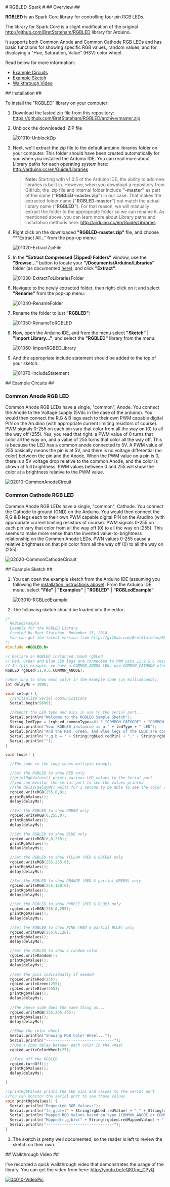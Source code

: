 ﻿<a name="rgbled" />
# RGBLED-Spark #

<a name="overview" />
## Overview ##


**RGBLED** is an Spark Core library for controlling four pin RGB LEDs.

The library for Spark Core is a slight modification of the original http://github.com/BretStateham/RGBLED library for Arduino.

It supports both Common Anode and Common Cathode RGB LEDs and has basic functions for showing specific RGB values, random values, and for displaying a "Hue, Saturation, Value" (HSV) color wheel.

Read below for more information:

- [Example Circuits](#exampleCircuits)
- [Example Sketch](#exampleSketch)
- [Walkthrough Video](#video)

<a name="installation" />
## Installation  ##

To install the "RGBLED" library on your computer:

1. Download the lasted zip file from this repository: https://github.com/BretStateham/RGBLED/archive/master.zip

1. Unblock the downloaded .ZIP file

	![01010-UnblockZip](images/01010-unblockzip.png?raw=true "Unblock Zip File")

1. Next, we'll extract the zip file to the default arduino libraries folder on your computer.  This folder should have been created automatically for you when you installed the Arduino IDE.  You can read more about Library paths for each operating system here: http://arduino.cc/en/Guide/Libraries

	> **Note:** Starting with v1.0.5 of the Arduino IDE, the ability to add new libraries is built in.  However, when you download a repository from GitHub, the .zip file and internal folder include **"-master"** as part of the name (**"RGBLED-master.zip"**) in our case.  That makes the extracted folder name (**"RGBLED-master"**) not match the actual library name (**"RGBLED"**).  For that reason, we will manually extract the folder to the appropriate folder so we can rename it.  As mentioned above, you can learn more about Library paths and installation methods here: http://arduino.cc/en/Guide/Libraries

1. Right click on the downloaded **"RGBLED-master.zip"** file, and choose **"Extract All..." from the pop-up menu:

	![01020-ExtractZipFile](images/01020-extractzipfile.png?raw=true "Extract Zip File")

1. In the **"Extract Compressed (Zipped) Folders"** window, use the **"Browse..."** button to locate your **"/Documents/Arduino/Libraries"** folder (as documented [here](http://arduino.cc/en/Guide/Libraries)), and click **"Extract"**:

	![01030-ExtractToLibrariesFolder](images/01030-extracttolibrariesfolder.png?raw=true "Extract to Libraries Folder")

1. Navigate to the newly extracted folder, then right-click on it and select **"Rename"** from the pop-up menu:

	![01040-RenameFolder](images/01040-renamefolder.png?raw=true "Rename Folder")

1. Rename the folder to just **"RGBLED"**:

	![01050-RenameToRGBLED](images/01050-renametorgbled.png?raw=true "Rename to RGBLED")

1. Now, open the Arduino IDE, and from the menu select **"Sketch"** | **"Import Library..."**, and select the **"RGBLED"** library from the menu:

	![01060-ImportRGBEDLibrary](images/01060-importrgbedlibrary.png?raw=true "Import RGBLED Library")

1. And the appropriate include statement should be added to the top of your sketch:

	![01070-IncludeStatement](images/01070-includestatement.png?raw=true "Include Statement")


<a name="exampleCircuits" />
## Example Circuits ##

### Common Anode RGB LED ###

Common Anode RGB LEDs have a single, "common", Anode.  You connect the Anode to the Voltage supply (5Vdc in the case of the arduino).  You would then connect the R,G & B legs each to their own PWM capable digital PIN on the Arudino (with appropriate current limiting resistors of course).  PWM signals 0-255 on each pin vary that color from all the way on (0) to all the way off (255).  Yes, you read that right.  a PWM value of 0 turns that color all the way on, and a value of 255 turns that color all the way off.  This is because the LED has a common anode connected to 5V.  A PWM value of 255 basically means the pin is at 5V, and there is no voltage differential (no color) between the pin and the Anode.  When the PWM value on a pin is 0, there is a 5V voltage drop relative to the common Anode, and the color is shown at full brightness.  PWM values between 0 and 255 will show the color at a brightness relative to the PWM value.

![02010-CommonAnodeCircuit](images/02010-commonanodecircuit.png?raw=true "Common Anode Circuit")

### Common Cathode RGB LED ###

Common Anode RGB LEDs have a single, "common", Cathode.  You connect the Cathode to ground (GND) on the Arduino.  You would then connect the R,G & B legs each to their own PWM capable digital PIN on the Arudino (with appropriate current limiting resistors of course).  PWM signals 0-255 on each pin vary that color from all the way off (0) to all the way on (255).  This seems to make more sense than the inverted value-to-brightness relationship on the Common Anode LEDs.  PWN values 0-255 cause a relative brightness on that pin color from all the way off (0) to all the way on (255).

![02020-CommonCathodeCircuit](images/02020-commoncathodecircuit.png?raw=true "Common Cathode Circuit")

<a name="exampleSketch" />
## Example Sketch ##

1. You can open the example sketch from the Arduino IDE (assuming you following the [installation instructions above](#installation)).  From the Arduino IDE menu, select **"File"** | **"Examples"** | **"RGBLED"** | **"RGBLedExample"**

	![03010-RGBLedExample](images/03010-rgbledexample.png?raw=true "Open RGBLedExample")

1. The following sketch should be loaded into the editor:

````C++
/*
  RGBLedExample
  Example for the RGBLED Library
  Created by Bret Stateham, November 13, 2014
  You can get the latest version from http://github.com/BretStateham/RGBLED
*/
#include <RGBLED.h>

// Declare an RGBLED instanced named rgbLed
// Red, Green and Blue LED legs are connected to PWM pins 11,9 & 6 respectively
// In this example, we have a COMMON_ANODE LED, use COMMON_CATHODE otherwise
RGBLED rgbLed(11,9,6,COMMON_ANODE);

//How long to show each color in the example code (in milliseconds);
int delayMs = 1000;

void setup() {
  //Initialize Serial communications
  Serial.begin(9600);
  
  //Report the LED type and pins in use to the serial port...
  Serial.println("Welcome to the RGBLED Sample Sketch");
  String ledType = (rgbLed.commonType==0) ? "COMMON_CATHODE" : "COMMON_ANODE";
  Serial.println("Your RGBLED instancse is a " + ledType + " LED");
  Serial.println("And the Red, Green, and Blue legs of the LEDs are connected to pins:");
  Serial.println("r,g,b = " + String(rgbLed.redPin) + "," + String(rgbLed.greenPin) + "," + String(rgbLed.bluePin) );
  Serial.println("");
}

void loop() {

  //The code in the loop shows multiple exampls

  //Set the RGBLED to show RED only
  //printRgbValues() prints various LED values to the Serial port
  //you can monitor the serial port to see the values printed
  //The delay(delayMs) waits for 1 second to be able to see the color shown
  rgbLed.writeRGB(255,0,0);
  printRgbValues();
  delay(delayMs);

  //Set the RGBLED to show GREEN only
  rgbLed.writeRGB(0,255,0);
  printRgbValues();
  delay(delayMs);

  //Set the RGBLED to show BLUE only
  rgbLed.writeRGB(0,0,255);
  printRgbValues();
  delay(delayMs);

  //Set the RGBLED to show YELLOW (RED & GREEN) only
  rgbLed.writeRGB(255,255,0);
  printRgbValues();
  delay(delayMs);

  //Set the RGBLED to show ORANGE (RED & partial GREEN) only
  rgbLed.writeRGB(255,128,0);
  printRgbValues();
  delay(delayMs);

  //Set the RGBLED to show PURPLE (RED & BLUE) only
  rgbLed.writeRGB(255,0,255);
  printRgbValues();
  delay(delayMs);

  //Set the RGBLED to show PINK (RED & partial BLUE) only
  rgbLed.writeRGB(255,0,128);
  printRgbValues();
  delay(delayMs);

  //Set the RGBLED to show a random color
  rgbLed.writeRandom();
  printRgbValues();
  delay(delayMs);
  
  //Set the pins individually if needed
  rgbLed.writeRed(255);
  rgbLed.writeGreen(255);
  rgbLed.writeBlue(255);
  printRgbValues();
  delay(delayMs);
  
  //The above code does the same thing as...
  rgbLed.writeRGB(255,255,255);
  printRgbValues();
  delay(delayMs);

  //Show the color wheel
  Serial.println("Showing RGB Color Wheel...");
  Serial.println("------------------------------");
  //Use a 25ms delay between each color in the wheel
  rgbLed.writeColorWheel(25);

  //Turn off the RGBLED
  rgbLed.turnOff();
  printRgbValues();
  delay(delayMs);

}

//printRgbValues prints the LED pins and values to the serial port
//You can monitor the serial port to see those values
void printRgbValues() {
  Serial.println("Requested RGB Values:");
  Serial.println("(r,g,b)=(" + String(rgbLed.redValue) + "," + String(rgbLed.greenValue) + "," + String(rgbLed.blueValue) + ")");
  Serial.println("Mapped RGB Values based on type (COMMON_ANODE or COMMON_CATHODE):");
  Serial.println("Mapped(r,g,b)=(" + String(rgbLed.redMappedValue) + "," + String(rgbLed.greenMappedValue) + "," + String(rgbLed.blueMappedValue) + ")");
  Serial.println("------------------------------");
}
````

1. The sketch is pretty well documented, so the reader is left to review the sketch on their own.

<a name="video" />
## Walkthrough Video ##

I've recorded a quick walkthrough video that demonstrates the usage of the library.  You can get the video from here: http://youtu.be/eQKDne_CPyQ

[![04010-VideoPic](images/04010-videopic.png?raw=true "Video Pic")](http://youtu.be/eQKDne_CPyQ)
